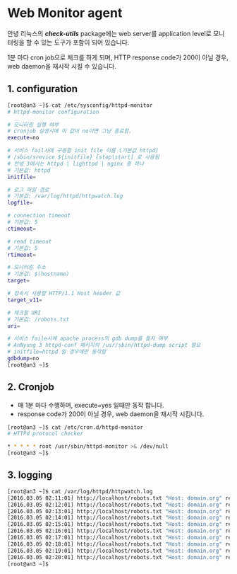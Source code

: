 # Web Monitor agent

안녕 리눅스의 _**check-utils**_ package에는 web server를 application level로 모니터링을 할 수 있는 도구가 포함이 되어 있습니다.

1분 마다 cron job으로 체크를 하게 되며, HTTP response code가 200이 아닐 경우, web daemon을 재시작 시킬 수 있습니다.

## 1. configuration

```bash
[root@an3 ~]$ cat /etc/sysconfig/httpd-monitor
# httpd-monitor configuration

# 모니터링 실행 여부
# cronjob 실생시에 이 값이 no이면 그냥 종료함.
execute=no

# 서비스 fail시에 구동할 init file 이름 (기본값 httpd)
# /sbin/srevice ${initfile} [stop|start] 로 사용됨
# 안녕 3에서는 httpd | lighttpd | nginx 중 하나
# 기본값: httpd
initfile=

# 로그 파일 경로
# 기본값: /var/log/httpd/httpwatch.log
logfile=

# connection timeout
# 기본값: 5
ctimeout=

# read timeout
# 기본값: 5
rtimeout=

# 모니터링 주소
# 기본값: $(hostname)
target=

# 접속시 사용할 HTTP/1.1 Host header 값
target_v11=

# 체크할 URI
# 기본값: /robots.txt
uri=

# 서비스 faile시에 apache process의 gdb dump를 뜰지 여부
# AnNyung 3 httpd-conf 패키지의 /usr/sbin/httpd-dump script 필요
# initfile=httpd 일 경우에만 동작함
gdbdump=no
[root@an3 ~]$
```

## 2. Cronjob

* 매 1분 마다 수행하며, execute=yes 일때만 동작 합니다.
* response code가 200이 아닐 경우, web daemon을 재시작 시킵니다.

```bash
[root@an3 ~]$ cat /etc/cron.d/httpd-monitor
# HTTPd protocol checker

* * * * * root /usr/sbin/httpd-monitor >& /dev/null
[root@an3 ~]$
```

## 3. logging

```bash
[root@an3 ~]$ cat /var/log/httpd/httpwatch.log
[2016.03.05 02:11:01] http://localhost/robots.txt "Host: domain.org" return code 200
[2016.03.05 02:12:01] http://localhost/robots.txt "Host: domain.org" return code 200
[2016.03.05 02:13:01] http://localhost/robots.txt "Host: domain.org" return code 200
[2016.03.05 02:14:01] http://localhost/robots.txt "Host: domain.org" return code 200
[2016.03.05 02:15:01] http://localhost/robots.txt "Host: domain.org" return code 200
[2016.03.05 02:16:01] http://localhost/robots.txt "Host: domain.org" return code 200
[2016.03.05 02:17:01] http://localhost/robots.txt "Host: domain.org" return code 200
[2016.03.05 02:18:01] http://localhost/robots.txt "Host: domain.org" return code 200
[2016.03.05 02:19:01] http://localhost/robots.txt "Host: domain.org" return code 200
[2016.03.05 02:20:01] http://localhost/robots.txt "Host: domain.org" return code 200
[root@an3 ~]$
```


